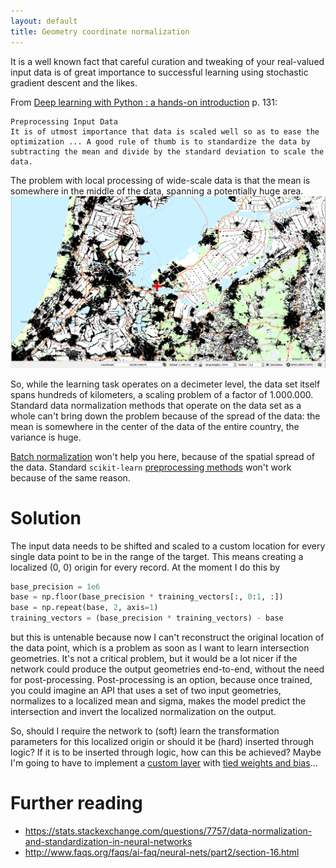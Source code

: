 ```yaml
---
layout: default
title: Geometry coordinate normalization
---
```


It is a well known fact that careful curation and tweaking of your real-valued input data is of great importance to successful learning using stochastic gradient descent and the likes.

From [Deep learning with Python : a hands-on introduction](http://www.apress.com/gp/book/9781484227657) p. 131:
```
Preprocessing Input Data
It is of utmost importance that data is scaled well so as to ease the optimization ... A good rule of thumb is to standardize the data by subtracting the mean and divide by the standard deviation to scale the data.
```

The problem with local processing of wide-scale data is that the mean is somewhere in the middle of the data, spanning a potentially huge area. 
![x marks the mean spot](/images/spread-and-mean.png)

So, while the learning task operates on a decimeter level, the data set itself spans hundreds of kilometers, a scaling problem of a factor of 1.000.000. Standard data normalization methods that operate on the data set as a whole can't bring down the problem because of the spread of the data: the mean is somewhere in the center of the data of the entire country, the variance is huge.

[Batch normalization](https://arxiv.org/abs/1502.03167) won't help you here, because of the spatial spread of the data. Standard `scikit-learn` [preprocessing methods](http://scikit-learn.org/stable/auto_examples/preprocessing/plot_all_scaling.html#sphx-glr-auto-examples-preprocessing-plot-all-scaling-py) won't work because of the same reason.

# Solution
The input data needs to be shifted and scaled to a custom location for every single data point to be in the range of the target. This means creating a localized (0, 0) origin for every record. At the moment I do this by
```python
base_precision = 1e6
base = np.floor(base_precision * training_vectors[:, 0:1, :])
base = np.repeat(base, 2, axis=1)
training_vectors = (base_precision * training_vectors) - base
```

but this is untenable because now I can't reconstruct the original location of the data point, which is a problem as soon as I want to learn intersection geometries. It's not a critical problem, but it would be a lot nicer if the network could produce the output geometries end-to-end, without the need for post-processing. Post-processing is an option, because once trained, you could imagine an API that uses a set of two input geometries, normalizes to a localized mean and sigma, makes the model predict the intersection and invert the localized normalization on the output.

So, should I require the network to (soft) learn the transformation parameters for this localized origin or should it be (hard) inserted through logic? If it is to be inserted through logic, how can this be achieved? Maybe I'm going to have to implement a [custom layer](https://keras.io/layers/about-keras-layers/#about-keras-layers) with [tied weights and bias](https://stackoverflow.com/questions/39564579/keras-reuse-weights-from-a-previous-layer-converting-to-keras-tensor)...

# Further reading
- https://stats.stackexchange.com/questions/7757/data-normalization-and-standardization-in-neural-networks 
- http://www.faqs.org/faqs/ai-faq/neural-nets/part2/section-16.html 
